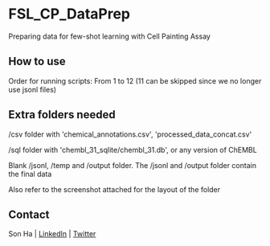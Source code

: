 # FSL_CP_DataPrep
Preparing data for few-shot learning with Cell Painting Assay


## How to use
Order for running scripts: From 1 to 12 (11 can be skipped since we no longer use jsonl files)


## Extra folders needed
/csv folder with 'chemical_annotations.csv', 'processed_data_concat.csv'

/sql folder with 'chembl_31_sqlite/chembl_31.db', or any version of ChEMBL

Blank /jsonl, /temp and /output folder. The /jsonl and /output folder contain the final data 

Also refer to the screenshot attached for the layout of the folder

## Contact
Son Ha | [LinkedIn](www.linkedin.com/in/son-ha-479909159) | [Twitter](https://twitter.com/sonha1999)